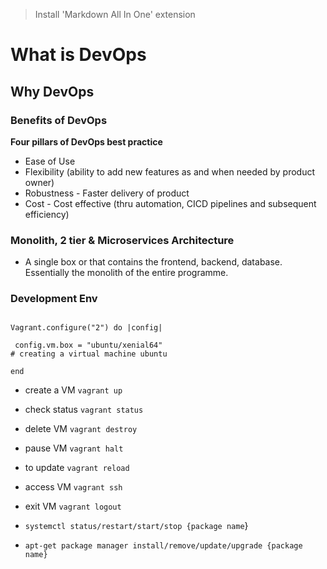 > Install 'Markdown All In One' extension

# What is DevOps
## Why DevOps
### Benefits of DevOps

**Four pillars of DevOps best practice**
- Ease of Use
- Flexibility (ability to add new features as and when needed by product owner)
- Robustness - Faster delivery of product
- Cost - Cost effective (thru automation, CICD pipelines and subsequent efficiency)

### Monolith, 2 tier & Microservices Architecture
- A single box or that contains the frontend, backend, database. Essentially the monolith of the entire programme. 

### Development Env

```

Vagrant.configure("2") do |config|

 config.vm.box = "ubuntu/xenial64"
# creating a virtual machine ubuntu 

end
```

- create a VM `vagrant up`
- check status `vagrant status`
- delete VM `vagrant destroy`
- pause VM `vagrant halt`
- to update `vagrant reload`
- access VM `vagrant ssh`
- exit VM `vagrant logout`


- `systemctl status/restart/start/stop {package name`}
- `apt-get package manager install/remove/update/upgrade {package name}`
